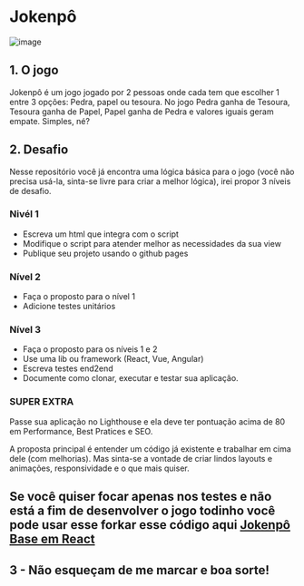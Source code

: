 # Jokenpô
![image](https://user-images.githubusercontent.com/61510162/216382670-fc612e57-eb56-4937-ad9a-1fe2d7201358.png)

## 1. O jogo

Jokenpô é um jogo jogado por 2 pessoas onde cada tem que escolher 1 entre 3 opções: Pedra, papel ou tesoura. No jogo Pedra ganha de Tesoura, Tesoura ganha de Papel, Papel ganha de Pedra e valores iguais geram empate. Simples, né?

## 2. Desafio

Nesse repositório você já encontra uma lógica básica para o jogo (você não precisa usá-la, sinta-se livre para criar a melhor lógica), irei propor 3 níveis de desafio.

### Nivél 1 

- Escreva um html que integra com o script
- Modifique o script para atender melhor as necessidades da sua view
- Publique seu projeto usando o github pages

### Nível 2

- Faça o proposto para o nível 1
- Adicione testes unitários

### Nível 3

- Faça o proposto para os níveis 1 e 2 
- Use uma lib ou framework (React, Vue, Angular)
- Escreva testes end2end
- Documente como clonar, executar e testar sua aplicação.

### SUPER EXTRA

Passe sua aplicação no Lighthouse e ela deve ter pontuação acima de 80 em Performance, Best Pratices e SEO.

A proposta principal é entender um código já existente e trabalhar em cima dele (com melhorias). Mas sinta-se a vontade de criar lindos layouts e animações, responsividade e o que mais quiser.

## Se você quiser focar apenas nos testes e não está a fim de desenvolver o jogo todinho você pode usar esse forkar esse código aqui [Jokenpô Base em React](https://github.com/coderanac/jokenpo-react-base)

## 3 - Não esqueçam de me marcar e boa sorte! 
